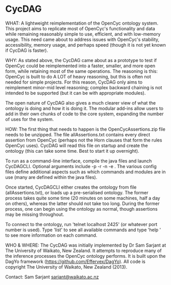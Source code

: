 CycDAG
======

WHAT:
A lightweight reimplementation of the OpenCyc ontology system. This project aims to replicate most of OpenCyc's functionality and data while remaining reasonably simple to use, efficient, and with low-memory usage. This need came about to address issues with OpenCyc's stability, accessibility, memory usage, and perhaps speed (though it is not yet known if CycDAG is faster).

WHY:
As stated above, the CycDAG came about as a prototype to test if OpenCyc could be reimplemented into a faster, smaller, and more open form, while retaining most of the same operations. The reasoning is this: OpenCyc is built to do A LOT of heavy reasoning, but this is often not needed for simple projects. For this reason, CycDAG only aims to reimplement minor-mid level reasoning; complex backward chaining is not intended to be supported (but it can be with appropriate modules).

The open nature of CycDAG also gives a much clearer view of what the ontology is doing and how it is doing it. The modular add-ins allow users to add in their own chunks of code to the core system, expanding the number of uses for the system.

HOW:
The first thing that needs to happen is the OpenCycAssertions.zip file needs to be unzipped. The file allAssertions.txt contains every direct assertion from OpenCyc (perhaps not the Horn clauses that form the rules OpenCyc uses). CycDAG will read this file on startup and create the ontology (this can take some time. Best to start it up overnight).

To run as a command-line interface, compile the java files and launch CycDAGCLI. Optional arguments include -p <portNumber> -r <rootDirectory> -n <numCachedNodes> -e <numCachedEdges>. The various config files define additional aspects such as which commands and modules are in use (many are defined within the java files).

Once started, CycDAGCLI either creates the ontology from file (allAssertions.txt), or loads up a pre-serialised ontology. The former process takes quite some time (20 minutes on some machines, half a day on others), whereas the latter should not take too long. During the former process, one can begin using the ontology as normal, though assertions may be missing throughout.

To connect to the ontology, run 'telnet localhost 2425' (or whatever port number is used). Type 'list' to see all available commands and type 'help <command>' to see more information on each command.

WHO & WHERE:
The CycDAG was initially implemented by Dr Sam Sarjant at The University of Waikato, New Zealand. It attempts to reproduce many of the inference processes the OpenCyc ontology performs. It is built upon the DagYo framework (https://github.com/Effervex/DagYo).
All code is copyright The University of Waikato, New Zealand (2013).

Contact: Sam Sarjant sarjant@waikato.ac.nz
